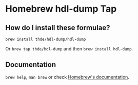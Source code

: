 # Homebrew hdl-dump Tap

## How do I install these formulae?

`brew install thde/hdl-dump/hdl-dump`

Or `brew tap thde/hdl-dump` and then `brew install hdl-dump`.

## Documentation

`brew help`, `man brew` or check [Homebrew's documentation](https://docs.brew.sh).
